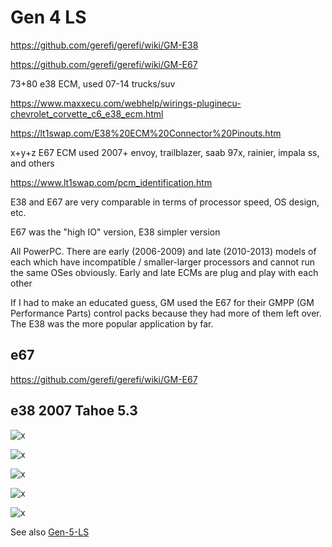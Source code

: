 # Gen 4 LS

<https://github.com/gerefi/gerefi/wiki/GM-E38>

<https://github.com/gerefi/gerefi/wiki/GM-E67>

73+80   e38 ECM, used 07-14 trucks/suv

<https://www.maxxecu.com/webhelp/wirings-pluginecu-chevrolet_corvette_c6_e38_ecm.html>

<https://lt1swap.com/E38%20ECM%20Connector%20Pinouts.htm>

x+y+z E67 ECM used 2007+ envoy, trailblazer, saab 97x, rainier, impala ss, and others

<https://www.lt1swap.com/pcm_identification.htm>

E38 and E67 are very comparable in terms of processor speed, OS design, etc.

E67 was the "high IO" version, E38 simpler version

All PowerPC. There are early (2006-2009) and late (2010-2013) models of each which have incompatible / smaller-larger processors and cannot run the same OSes obviously. Early and late ECMs are plug and play with each other

If I had to make an educated guess, GM used the E67 for their GMPP (GM Performance Parts) control packs because they had more of them left over. The E38 was the more popular application by far.

## e67

<https://github.com/gerefi/gerefi/wiki/GM-E67>

## e38 2007 Tahoe 5.3

![x](OEM-Docs/GM/2007-tahoe-5.3-vin0-1.png)

![x](OEM-Docs/GM/2007-tahoe-5.3-vin0-2.png)

![x](OEM-Docs/GM/2007-tahoe-5.3-vin0-3.png)

![x](OEM-Docs/GM/2007-tahoe-5.3-vin0-4.png)

![x](OEM-Docs/GM/2007-tahoe-5.3-vin0-5.png)

See also [Gen-5-LS](Gen-5-LS)
